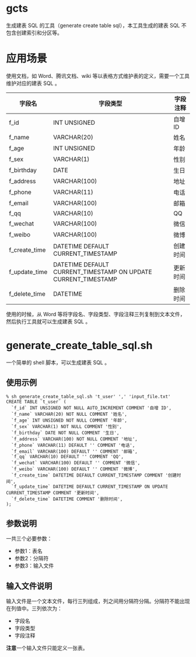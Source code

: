 # gcts

生成建表 SQL 的工具（generate create table sql），本工具生成的建表 SQL 不包含创建索引和分区等。

# 应用场景

使用文档，如 Word、腾讯文档、wiki 等以表格方式维护表的定义，需要一个工具维护对应的建表 SQL 。

| 字段名           | 字段类型                                                           | 字段注释  |
|---------------|----------------------------------------------------------------|-------|
| f_id          | INT UNSIGNED                                                   | 自增 ID |
| f_name        | VARCHAR(20)                                                    | 姓名    |
| f_age         | INT UNSIGNED                                                   | 年龄    |
| f_sex         | VARCHAR(1)                                                     | 性别    |
| f_birthday    | DATE                                                           | 生日    |
| f_address     | VARCHAR(100)                                                   | 地址    |
| f_phone       | VARCHAR(11)                                                    | 电话    |
| f_email       | VARCHAR(100)                                                   | 邮箱    |
| f_qq          | VARCHAR(10)                                                    | QQ    |
| f_wechat      | VARCHAR(100)                                                   | 微信    |
| f_weibo       | VARCHAR(100)                                                   | 微博    |
| f_create_time | DATETIME DEFAULT CURRENT_TIMESTAMP                             | 创建时间  |
| f_update_time | DATETIME DEFAULT CURRENT_TIMESTAMP ON UPDATE CURRENT_TIMESTAMP | 更新时间  |
| f_delete_time | DATETIME                                                       | 删除时间  |

使用的时候，从 Word 等将字段名、字段类型、字段注释三列复制到文本文件，然后执行工具就可以生成建表 SQL 。

# generate_create_table_sql.sh 

一个简单的 shell 脚本，可以生成建表 SQL 。

## 使用示例

```shell
% sh generate_create_table_sql.sh 't_user' ',' 'input_file.txt'
CREATE TABLE `t_user` (
  `f_id` INT UNSIGNED NOT NULL AUTO_INCREMENT COMMENT '自增 ID',
  `f_name` VARCHAR(20) NOT NULL COMMENT '姓名',
  `f_age` INT UNSIGNED NOT NULL COMMENT '年龄',
  `f_sex` VARCHAR(1) NOT NULL COMMENT '性别',
  `f_birthday` DATE NOT NULL COMMENT '生日',
  `f_address` VARCHAR(100) NOT NULL COMMENT '地址',
  `f_phone` VARCHAR(11) DEFAULT '' COMMENT '电话',
  `f_email` VARCHAR(100) DEFAULT '' COMMENT '邮箱',
  `f_qq` VARCHAR(10) DEFAULT '' COMMENT 'QQ',
  `f_wechat` VARCHAR(100) DEFAULT '' COMMENT '微信',
  `f_weibo` VARCHAR(100) DEFAULT '' COMMENT '微博',
  `f_create_time` DATETIME DEFAULT CURRENT_TIMESTAMP COMMENT '创建时间',
  `f_update_time` DATETIME DEFAULT CURRENT_TIMESTAMP ON UPDATE CURRENT_TIMESTAMP COMMENT '更新时间',
  `f_delete_time` DATETIME COMMENT '删除时间',
);
```

## 参数说明

一共三个必要参数：

* 参数1：表名
* 参数2：分隔符
* 参数3：输入文件

## 输入文件说明

输入文件是一个文本文件，每行三列组成，列之间用分隔符分隔。分隔符不能出现在列值中。三列依次为：

* 字段名
* 字段类型
* 字段注释

**注意**一个输入文件只能定义一张表。

